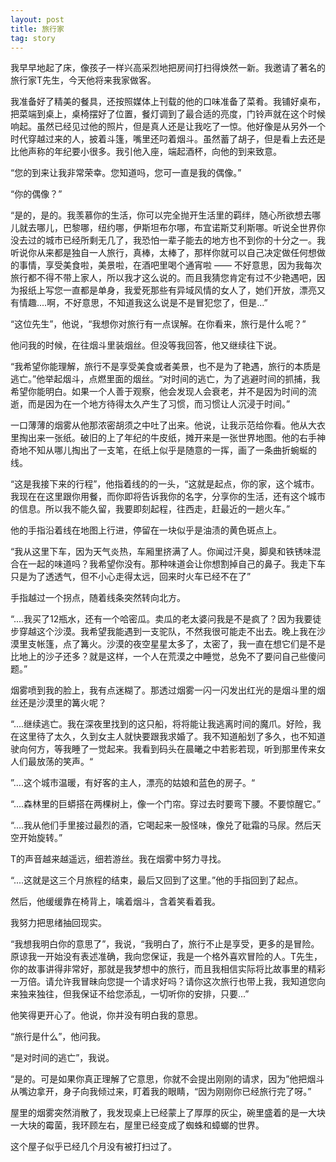 ```yaml
---
layout: post
title: 旅行家
tag: story
---
```


我早早地起了床，像孩子一样兴高采烈地把房间打扫得焕然一新。我邀请了著名的旅行家T先生，今天他将来我家做客。

我准备好了精美的餐具，还按照媒体上刊载的他的口味准备了菜肴。我铺好桌布，把菜端到桌上，桌椅摆好了位置，餐灯调到了最合适的亮度，门铃声就在这个时候响起。虽然已经见过他的照片，但是真人还是让我吃了一惊。他好像是从另外一个时代穿越过来的人，披着斗篷，嘴里还叼着烟斗。虽然蓄了胡子，但是看上去还是比他声称的年纪要小很多。我引他入座，端起酒杯，向他的到来致意。

“您的到来让我非常荣幸。您知道吗，您可一直是我的偶像。”

“你的偶像？”

“是的，是的。我羡慕你的生活，你可以完全抛开生活里的羁绊，随心所欲想去哪儿就去哪儿，巴黎哪，纽约哪，伊斯坦布尔哪，布宜诺斯艾利斯哪。听说全世界你没去过的城市已经所剩无几了，我恐怕一辈子能去的地方也不到你的十分之一。我听说你从来都是独自一人旅行，真棒，太棒了，那样你就可以自己决定做任何想做的事情，享受美食啦，美景啦，在酒吧里喝个通宵啦 —— 不好意思，因为我每次旅行都不得不带上家人，所以我才这么说的。而且我猜您肯定有过不少艳遇吧，因为报纸上写您一直都是单身，我爱死那些有异域风情的女人了，她们开放，漂亮又有情趣....啊，不好意思，不知道我这么说是不是冒犯您了，但是...”

“这位先生”，他说，“我想你对旅行有一点误解。在你看来，旅行是什么呢？”

他问我的时候，在往烟斗里装烟丝。但没等我回答，他又继续往下说。

“我希望你能理解，旅行不是享受美食或者美景，也不是为了艳遇，旅行的本质是逃亡。”他举起烟斗，点燃里面的烟丝。“对时间的逃亡，为了逃避时间的抓捕，我希望你能明白。如果一个人善于观察，他会发现人会衰老，并不是因为时间的流逝，而是因为在一个地方待得太久产生了习惯，而习惯让人沉浸于时间。”

一口薄薄的烟雾从他那浓密胡须之中吐了出来。他说，让我示范给你看。他从大衣里掏出来一张纸。破旧的上了年纪的牛皮纸，摊开来是一张世界地图。他的右手神奇地不知从哪儿掏出了一支笔，在纸上似乎是随意的一挥，画了一条曲折蜿蜒的线。

“这是我接下来的行程”，他指着线的的一头，“这就是起点，你的家，这个城市。我现在在这里跟你用餐，而你即将告诉我你的名字，分享你的生活，还有这个城市的信息。所以我不能久留，我要即刻起程，往西走，赶最近的一趟火车。”

他的手指沿着线在地图上行进，停留在一块似乎是油渍的黄色斑点上。

“我从这里下车，因为天气炎热，车厢里挤满了人。你闻过汗臭，脚臭和铁锈味混合在一起的味道吗？我希望你没有。那种味道会让你想割掉自己的鼻子。我走下车只是为了透透气，但不小心走得太远，回来时火车已经不在了”

手指越过一个拐点，随着线条突然转向北方。

“....我买了12瓶水，还有一个哈密瓜。卖瓜的老太婆问我是不是疯了？因为我要徒步穿越这个沙漠。我希望我能遇到一支驼队，不然我很可能走不出去。晚上我在沙漠里支帐篷，点了篝火。沙漠的夜空星星太多了，太密了，我一直在想它们是不是比地上的沙子还多？就是这样，一个人在荒漠之中睡觉，总免不了要问自己些傻问题。”

烟雾喷到我的脸上，我有点迷糊了。那透过烟雾一闪一闪发出红光的是烟斗里的烟丝还是沙漠里的篝火呢？

“....继续逃亡。我在深夜里找到的这只船，将将能让我逃离时间的魔爪。好险，我在这里待了太久，久到女主人就快要跟我求婚了。我不知道船划了多久，也不知道驶向何方，等我睡了一觉起来。我看到码头在晨曦之中若影若现，听到那里传来女人们最放荡的笑声。“

”....这个城市温暖，有好客的主人，漂亮的姑娘和蓝色的房子。“

“....森林里的巨蟒搭在两棵树上，像一个门帘。穿过去时要弯下腰。不要惊醒它。”

“....我从他们手里接过最烈的酒，它喝起来一股怪味，像兑了砒霜的马尿。然后天空开始旋转。”

T的声音越来越遥远，细若游丝。我在烟雾中努力寻找。

“....这就是这三个月旅程的结束，最后又回到了这里。”他的手指回到了起点。

然后，他缓缓靠在椅背上，噙着烟斗，含着笑看着我。

我努力把思绪抽回现实。

“我想我明白你的意思了”，我说，“我明白了，旅行不止是享受，更多的是冒险。原谅我一开始没有表述准确，我向您保证，我是一个格外喜欢冒险的人。T先生，你的故事讲得非常好，那就是我梦想中的旅行，而且我相信实际将比故事里的精彩一万倍。请允许我冒昧向您提一个请求好吗？请你这次旅行也带上我，我知道您向来独来独往，但我保证不给您添乱，一切听你的安排，只要...”

他笑得更开心了。他说，你并没有明白我的意思。

“旅行是什么”，他问我。

“是对时间的逃亡”，我说。

“是的。可是如果你真正理解了它意思，你就不会提出刚刚的请求，因为”他把烟斗从嘴边拿开，身子向我倾过来，盯着我的眼睛，“因为刚刚你已经旅行完了呀。”

屋里的烟雾突然消散了，我发现桌上已经蒙上了厚厚的灰尘，碗里盛着的是一大块一大块的霉菌，我环顾左右，屋里已经变成了蜘蛛和蟑螂的世界。

这个屋子似乎已经几个月没有被打扫过了。


